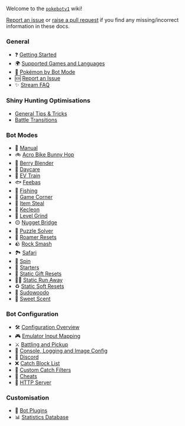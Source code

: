 Welcome to the [`pokebotv1`](https://github.com/jejow/PokeBotV1.git) wiki!

[Report an issue](pages/Report%20an%20Issue.md) or [raise a pull request](https://github.com/jejow/PokeBotV1/pulls) if you find any missing/incorrect information in these docs.

### General
- ❓ [Getting Started](pages/Getting%20Started.md)
- 🌍 [Supported Games and Languages](pages/Supported%20Games%20and%20Languages.md)
- 🔎 [Pokémon by Bot Mode](pages/Pokemon%20By%20Bot%20Mode.md)
- 🆘 [Report an Issue](pages/Report%20an%20Issue.md)
- ✨ [Stream FAQ](pages/Stream%20FAQ.md)

### Shiny Hunting Optimisations
- [General Tips & Tricks](pages/Optimisations%20-%20General%20Tips%20&%20Tricks.md)
- [Battle Transitions](pages/Optimisations%20-%20Battle%20Transitions.md)

### Bot Modes

- 🔧 [Manual](pages/Mode%20-%20Manual.md)
- 🚲 [Acro Bike Bunny Hop](pages/Mode%20-%20Acro%20Bike%20Bunny%20Hop.md)
- 🍓 [Berry Blender](pages/Mode%20-%20Berry%20Blender.md)
- 🥚 [Daycare](pages/Mode%20-%20Daycare.md)
- 💊 [EV Train](pages/Mode%20-%20EV%20Train.md)
- 🐟 [Feebas](pages/Mode%20-%20Feebas.md)
- 🎣 [Fishing](pages/Mode%20-%20Fishing.md)
- 🎰 [Game Corner](pages/Mode%20-%20Game%20Corner.md)
- 🥷 [Item Steal](pages/Mode%20-%20Item%20Steal.md)
- 🎨 [Kecleon](pages/Mode%20-%20Kecleon.md)
- 🔄️ [Level Grind](pages/Mode%20-%20Level%20Grind.md)
- 🟡 [Nugget Bridge](pages/Mode%20-%20Nugget%20Bridge.md)
- 🧩 [Puzzle Solver](pages/Mode%20-%20Puzzle%20Solver.md)
- 🏃 [Roamer Resets](pages/Mode%20-%20Roamer%20Resets.md)
- 🪨 [Rock Smash](pages/Mode%20-%20Rock%20Smash.md)
- 🏞️ [Safari](pages/Mode%20-%20Safari.md)
- 🔄 [Spin](pages/Mode%20-%20Spin.md)
- 💼 [Starters](pages/Mode%20-%20Starters.md)
- 🎁 [Static Gift Resets](pages/Mode%20-%20Static%20Gift%20Resets.md)
- 🏃🏼 [Static Run Away](pages/Mode%20-%20Static%20Run%20Aways.md)
- ♻ [Static Soft Resets](pages/Mode%20-%20Static%20Soft%20Resets.md)
- 🥦 [Sudowoodo](pages/Mode%20-%20Sudowoodo.md)
- 🍂 [Sweet Scent](pages/Mode%20-%20Sweet%20Scent.md)

### Bot Configuration

- 🛠 [Configuration Overview](pages/Configuration%20-%20Overview.md)
- 🎮 [Emulator Input Mapping](pages/Configuration%20-%20Key%20Mappings.md)
- ⚔ [Battling and Pickup](pages/Configuration%20-%20Battling%20and%20Pickup.md)
- 📄 [Console, Logging and Image Config](pages/Console,%20Logging%20and%20Image%20Config.md)
- 📢 [Discord](pages/Configuration%20-%20Discord.md)
- ❌ [Catch Block List](pages/Configuration%20-%20Catch%20Block%20List.md)
- 🥅 [Custom Catch Filters](pages/Configuration%20-%20Custom%20Catch%20Filters.md)
- 💎 [Cheats](pages/Configuration%20-%20Cheats.md)
- 📡 [HTTP Server](pages/Configuration%20-%20HTTP%20Server.md)

### Customisation

- 🧩 [Bot Plugins](pages/Customisation%20-%20Plugins.md)
- 📊 [Statistics Database](pages/Customisation%20-%20Statistics%20Database.md)
